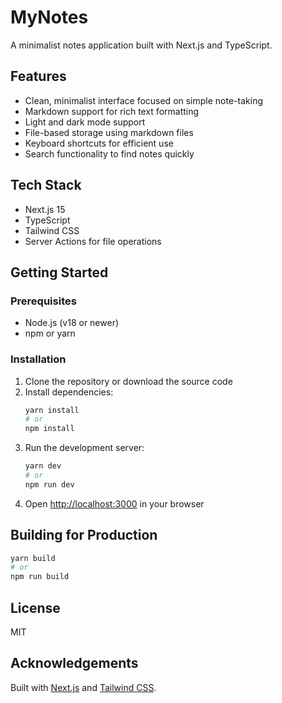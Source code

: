 # MyNotes

A minimalist notes application built with Next.js and TypeScript.

## Features

- Clean, minimalist interface focused on simple note-taking
- Markdown support for rich text formatting
- Light and dark mode support
- File-based storage using markdown files
- Keyboard shortcuts for efficient use
- Search functionality to find notes quickly

## Tech Stack

- Next.js 15
- TypeScript
- Tailwind CSS
- Server Actions for file operations

## Getting Started

### Prerequisites

- Node.js (v18 or newer)
- npm or yarn

### Installation

1. Clone the repository or download the source code
2. Install dependencies:
   ```bash
   yarn install
   # or
   npm install
   ```
3. Run the development server:
   ```bash
   yarn dev
   # or
   npm run dev
   ```
4. Open [http://localhost:3000](http://localhost:3000) in your browser

## Building for Production

```bash
yarn build
# or
npm run build
```

## License

MIT

## Acknowledgements

Built with [Next.js](https://nextjs.org/) and [Tailwind CSS](https://tailwindcss.com/).